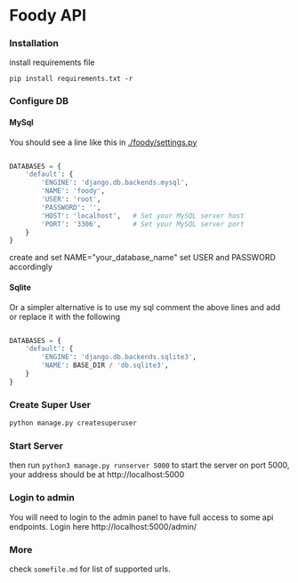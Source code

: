 # Foody API


### Installation

install requirements file

```pip install requirements.txt -r```

### Configure DB

#### MySql
You should see a line like this in <a href="./foody/settings.py">./foody/settings.py</a>

```python

DATABASES = {
    'default': {
        'ENGINE': 'django.db.backends.mysql',
        'NAME': 'foody',
        'USER': 'root',
        'PASSWORD': '',
        'HOST': 'localhost',   # Set your MySQL server host
        'PORT': '3306',        # Set your MySQL server port
    }
}

```
create and set NAME="your_database_name"
set USER and PASSWORD accordingly

#### Sqlite
Or a simpler alternative is to use my sql comment the above lines and add or replace it
with the following
```python

DATABASES = {
    'default': {
        'ENGINE': 'django.db.backends.sqlite3',
        'NAME': BASE_DIR / 'db.sqlite3',
    }
}

```

### Create Super User
```bash
python manage.py createsuperuser
```

### Start Server
then run ```python3 manage.py runserver 5000``` to start the server on port 5000, your address should be at http://localhost:5000


### Login to admin
You will need to login to the admin panel to have full access to some api endpoints. Login here http://localhost:5000/admin/

### More
check `somefile.md` for list of supported urls.
